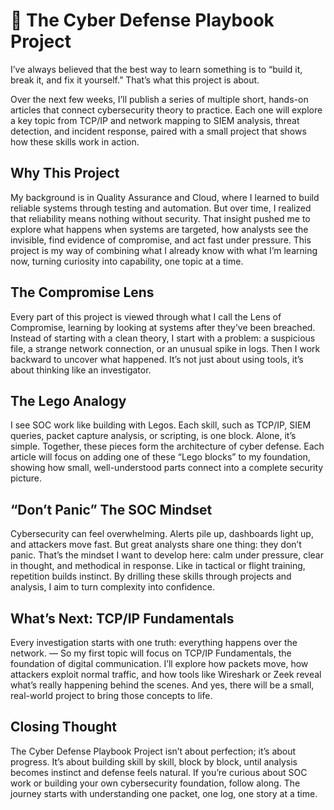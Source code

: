 # 🧩 The Cyber Defense Playbook Project


I’ve always believed that the best way to learn something is to “build it, break it, and fix it yourself.” That’s what this project is about.

Over the next few weeks, I’ll publish a series of multiple short, hands-on articles that connect cybersecurity theory to practice. Each one will explore a key topic from TCP/IP and network mapping to SIEM analysis, threat detection, and incident response, paired with a small project that shows how these skills work in action.

## Why This Project
My background is in Quality Assurance and Cloud, where I learned to build reliable systems through testing and automation. But over time, I realized that reliability means nothing without security. That insight pushed me to explore what happens when systems are targeted, how analysts see the invisible, find evidence of compromise, and act fast under pressure.
This project is my way of combining what I already know with what I’m learning now, turning curiosity into capability, one topic at a time.

## The Compromise Lens
Every part of this project is viewed through what I call the Lens of Compromise, learning by looking at systems after they’ve been breached. Instead of starting with a clean theory, I start with a problem: a suspicious file, a strange network connection, or an unusual spike in logs. Then I work backward to uncover what happened.
It’s not just about using tools, it’s about thinking like an investigator.

## The Lego Analogy
I see SOC work like building with Legos. Each skill, such as TCP/IP, SIEM queries, packet capture analysis, or scripting, is one block. Alone, it’s simple. Together, these pieces form the architecture of cyber defense. Each article will focus on adding one of these “Lego blocks” to my foundation, showing how small, well-understood parts connect into a complete security picture.

## “Don’t Panic” The SOC Mindset
Cybersecurity can feel overwhelming. Alerts pile up, dashboards light up, and attackers move fast. But great analysts share one thing: they don’t panic.
That’s the mindset I want to develop here: calm under pressure, clear in thought, and methodical in response. Like in tactical or flight training, repetition builds instinct. By drilling these skills through projects and analysis, I aim to turn complexity into confidence.

## What’s Next: TCP/IP Fundamentals
Every investigation starts with one truth: everything happens over the network.
— So my first topic will focus on TCP/IP Fundamentals, the foundation of digital communication.
I’ll explore how packets move, how attackers exploit normal traffic, and how tools like Wireshark or Zeek reveal what’s really happening behind the scenes. And yes, there will be a small, real-world project to bring those concepts to life.

## Closing Thought
The Cyber Defense Playbook Project isn’t about perfection; it’s about progress. It’s about building skill by skill, block by block, until analysis becomes instinct and defense feels natural. If you’re curious about SOC work or building your own cybersecurity foundation, follow along.
The journey starts with understanding one packet, one log, one story at a time.

